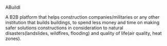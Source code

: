 ABuildI

A B2B platform that helps construction companies/militaries or any other institution that builds buildings, to spend less money and time on making safer solutions constructions in consideration to natural disasters(landslides, wildfires, flooding) and quality of life(air quality, heat zones).

